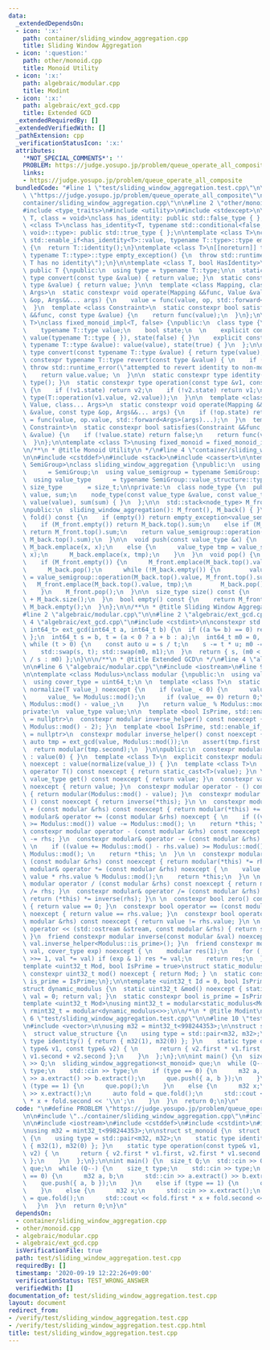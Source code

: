 ```yaml
---
data:
  _extendedDependsOn:
  - icon: ':x:'
    path: container/sliding_window_aggregation.cpp
    title: Sliding Window Aggregation
  - icon: ':question:'
    path: other/monoid.cpp
    title: Monoid Utility
  - icon: ':x:'
    path: algebraic/modular.cpp
    title: Modint
  - icon: ':x:'
    path: algebraic/ext_gcd.cpp
    title: Extended GCD
  _extendedRequiredBy: []
  _extendedVerifiedWith: []
  _pathExtension: cpp
  _verificationStatusIcon: ':x:'
  attributes:
    '*NOT_SPECIAL_COMMENTS*': ''
    PROBLEM: https://judge.yosupo.jp/problem/queue_operate_all_composite
    links:
    - https://judge.yosupo.jp/problem/queue_operate_all_composite
  bundledCode: "#line 1 \"test/sliding_window_aggregation.test.cpp\"\n\n#define PROBLEM\
    \ \"https://judge.yosupo.jp/problem/queue_operate_all_composite\"\n\n#line 2 \"\
    container/sliding_window_aggregation.cpp\"\n\n#line 2 \"other/monoid.cpp\"\n\n\
    #include <type_traits>\n#include <utility>\n#include <stdexcept>\n\ntemplate <class\
    \ T, class = void>\nclass has_identity: public std::false_type { };\n\ntemplate\
    \ <class T>\nclass has_identity<T, typename std::conditional<false, decltype(T::identity()),\
    \ void>::type>: public std::true_type { };\n\ntemplate <class T>\nconstexpr typename\
    \ std::enable_if<has_identity<T>::value, typename T::type>::type empty_exception()\
    \ {\n  return T::identity();\n}\ntemplate <class T>\n[[noreturn]] typename std::enable_if<!has_identity<T>::value,\
    \ typename T::type>::type empty_exception() {\n  throw std::runtime_error(\"type\
    \ T has no identity\");\n}\n\ntemplate <class T, bool HasIdentity>\nclass fixed_monoid_impl:\
    \ public T {\npublic:\n  using type = typename T::type;\n\n  static constexpr\
    \ type convert(const type &value) { return value; }\n  static constexpr type revert(const\
    \ type &value) { return value; }\n\n  template <class Mapping, class Value, class...\
    \ Args>\n  static constexpr void operate(Mapping &&func, Value &value, const type\
    \ &op, Args&&... args) {\n    value = func(value, op, std::forward<Args>(args)...);\n\
    \  }\n  template <class Constraint>\n  static constexpr bool satisfies(Constraint\
    \ &&func, const type &value) {\n    return func(value);\n  }\n};\n\ntemplate <class\
    \ T>\nclass fixed_monoid_impl<T, false> {\npublic:\n  class type {\n  public:\n\
    \    typename T::type value;\n    bool state;\n  \n    explicit constexpr type():\
    \ value(typename T::type { }), state(false) { }\n    explicit constexpr type(const\
    \ typename T::type &value): value(value), state(true) { }\n  };\n\n  static constexpr\
    \ type convert(const typename T::type &value) { return type(value); }\n  static\
    \ constexpr typename T::type revert(const type &value) { \n    if (!value.state)\
    \ throw std::runtime_error(\"attempted to revert identity to non-monoid\"); \n\
    \    return value.value; \n  }\n\n  static constexpr type identity() { return\
    \ type(); }\n  static constexpr type operation(const type &v1, const type &v2)\
    \ {\n    if (!v1.state) return v2;\n    if (!v2.state) return v1;\n    return\
    \ type(T::operation(v1.value, v2.value));\n  }\n\n  template <class Mapping, class\
    \ Value, class... Args>\n  static constexpr void operate(Mapping &&func, Value\
    \ &value, const type &op, Args&&... args) {\n    if (!op.state) return;\n    value\
    \ = func(value, op.value, std::forward<Args>(args)...);\n  }\n  template <class\
    \ Constraint>\n  static constexpr bool satisfies(Constraint &&func, const type\
    \ &value) {\n    if (!value.state) return false;\n    return func(value.value);\n\
    \  }\n};\n\ntemplate <class T>\nusing fixed_monoid = fixed_monoid_impl<T, has_identity<T>::value>;\n\
    \n/**\n * @title Monoid Utility\n */\n#line 4 \"container/sliding_window_aggregation.cpp\"\
    \n\n#include <cstddef>\n#include <stack>\n#include <cassert>\n\ntemplate <class\
    \ SemiGroup>\nclass sliding_window_aggregation {\npublic:\n  using structure \
    \      = SemiGroup;\n  using value_semigroup = typename SemiGroup::value_structure;\n\
    \  using value_type      = typename SemiGroup::value_structure::type;\n  using\
    \ size_type       = size_t;\n\nprivate:\n  class node_type {\n  public:\n    value_type\
    \ value, sum;\n    node_type(const value_type &value, const value_type &sum):\
    \ value(value), sum(sum) { }\n  };\n\n  std::stack<node_type> M_front, M_back;\n\
    \npublic:\n  sliding_window_aggregation(): M_front(), M_back() { }\n\n  value_type\
    \ fold() const {\n    if (empty()) return empty_exception<value_semigroup>();\n\
    \    if (M_front.empty()) return M_back.top().sum;\n    else if (M_back.empty())\
    \ return M_front.top().sum;\n    return value_semigroup::operation(M_front.top().sum,\
    \ M_back.top().sum);\n  }\n\n  void push(const value_type &x) {\n    if (M_back.empty())\
    \ M_back.emplace(x, x);\n    else {\n      value_type tmp = value_semigroup::operation(M_back.top().sum,\
    \ x);\n      M_back.emplace(x, tmp);\n    }\n  }\n  void pop() {\n    assert(!empty());\n\
    \    if (M_front.empty()) {\n      M_front.emplace(M_back.top().value, M_back.top().value);\n\
    \      M_back.pop();\n      while (!M_back.empty()) {\n        value_type tmp\
    \ = value_semigroup::operation(M_back.top().value, M_front.top().sum);\n     \
    \   M_front.emplace(M_back.top().value, tmp);\n        M_back.pop();\n      }\n\
    \    }\n    M_front.pop();\n  }\n\n  size_type size() const {\n    return M_front.size()\
    \ + M_back.size();\n  }\n  bool empty() const {\n    return M_front.empty() &&\
    \ M_back.empty();\n  }\n};\n\n/**\n * @title Sliding Window Aggregation\n */\n\
    #line 2 \"algebraic/modular.cpp\"\n\n#line 2 \"algebraic/ext_gcd.cpp\"\n\n#line\
    \ 4 \"algebraic/ext_gcd.cpp\"\n#include <cstdint>\n\nconstexpr std::pair<int64_t,\
    \ int64_t> ext_gcd(int64_t a, int64_t b) {\n  if ((a %= b) == 0) return { b, 0\
    \ };\n  int64_t s = b, t = (a < 0 ? a + b : a);\n  int64_t m0 = 0, m1 = 1;\n \
    \ while (t > 0) {\n    const auto u = s / t;\n    s -= t * u; m0 -= m1 * u;\n\
    \    std::swap(s, t); std::swap(m0, m1);\n  }\n  return { s, (m0 < 0 ? m0 + b\
    \ / s : m0) };\n}\n\n/**\n * @title Extended GCD\n */\n#line 4 \"algebraic/modular.cpp\"\
    \n\n#line 6 \"algebraic/modular.cpp\"\n#include <iostream>\n#line 9 \"algebraic/modular.cpp\"\
    \n\ntemplate <class Modulus>\nclass modular {\npublic:\n  using value_type = uint32_t;\n\
    \  using cover_type = uint64_t;\n \n  template <class T>\n  static constexpr value_type\
    \ normalize(T value_) noexcept {\n    if (value_ < 0) {\n      value_ = -value_;\n\
    \      value_ %= Modulus::mod();\n      if (value_ == 0) return 0;\n      return\
    \ Modulus::mod() - value_;\n    }\n    return value_ % Modulus::mod();\n  }\n\n\
    private:\n  value_type value;\n\n  template <bool IsPrime, std::enable_if_t<IsPrime>*\
    \ = nullptr>\n  constexpr modular inverse_helper() const noexcept { return power(*this,\
    \ Modulus::mod() - 2); }\n  template <bool IsPrime, std::enable_if_t<!IsPrime>*\
    \ = nullptr>\n  constexpr modular inverse_helper() const noexcept {\n    const\
    \ auto tmp = ext_gcd(value, Modulus::mod());\n    assert(tmp.first == 1);\n  \
    \  return modular(tmp.second);\n  }\n\npublic:\n  constexpr modular() noexcept\
    \ : value(0) { }\n  template <class T>\n  explicit constexpr modular(T value_)\
    \ noexcept : value(normalize(value_)) { }\n  template <class T>\n  explicit constexpr\
    \ operator T() const noexcept { return static_cast<T>(value); }\n \n  constexpr\
    \ value_type get() const noexcept { return value; }\n  constexpr value_type &extract()\
    \ noexcept { return value; }\n  constexpr modular operator - () const noexcept\
    \ { return modular(Modulus::mod() - value); }\n  constexpr modular operator ~\
    \ () const noexcept { return inverse(*this); }\n \n  constexpr modular operator\
    \ + (const modular &rhs) const noexcept { return modular(*this) += rhs; }\n  constexpr\
    \ modular& operator += (const modular &rhs) noexcept { \n    if ((value += rhs.value)\
    \ >= Modulus::mod()) value -= Modulus::mod(); \n    return *this; \n  }\n \n \
    \ constexpr modular operator - (const modular &rhs) const noexcept { return modular(*this)\
    \ -= rhs; }\n  constexpr modular& operator -= (const modular &rhs) noexcept {\
    \ \n    if ((value += Modulus::mod() - rhs.value) >= Modulus::mod()) value -=\
    \ Modulus::mod(); \n    return *this; \n  }\n \n  constexpr modular operator *\
    \ (const modular &rhs) const noexcept { return modular(*this) *= rhs; }\n  constexpr\
    \ modular& operator *= (const modular &rhs) noexcept { \n    value = (cover_type)\
    \ value * rhs.value % Modulus::mod();\n    return *this;\n  }\n \n  constexpr\
    \ modular operator / (const modular &rhs) const noexcept { return modular(*this)\
    \ /= rhs; }\n  constexpr modular& operator /= (const modular &rhs) noexcept {\
    \ return (*this) *= inverse(rhs); }\n \n  constexpr bool zero() const noexcept\
    \ { return value == 0; }\n  constexpr bool operator == (const modular &rhs) const\
    \ noexcept { return value == rhs.value; }\n  constexpr bool operator != (const\
    \ modular &rhs) const noexcept { return value != rhs.value; }\n \n  friend std::ostream&\
    \ operator << (std::ostream &stream, const modular &rhs) { return stream << rhs.value;\
    \ }\n  friend constexpr modular inverse(const modular &val) noexcept { return\
    \ val.inverse_helper<Modulus::is_prime>(); }\n  friend constexpr modular power(modular\
    \ val, cover_type exp) noexcept { \n    modular res(1);\n    for (; exp > 0; exp\
    \ >>= 1, val *= val) if (exp & 1) res *= val;\n    return res;\n  }\n \n};\n \n\
    template <uint32_t Mod, bool IsPrime = true>\nstruct static_modulus { \n  static\
    \ constexpr uint32_t mod() noexcept { return Mod; } \n  static constexpr bool\
    \ is_prime = IsPrime;\n};\n\ntemplate <uint32_t Id = 0, bool IsPrime = false>\n\
    struct dynamic_modulus {\n  static uint32_t &mod() noexcept { static uint32_t\
    \ val = 0; return val; }\n  static constexpr bool is_prime = IsPrime;\n};\n\n\
    template <uint32_t Mod>\nusing mint32_t = modular<static_modulus<Mod>>;\nusing\
    \ rmint32_t = modular<dynamic_modulus<>>;\n\n/*\n * @title Modint\n */\n#line\
    \ 6 \"test/sliding_window_aggregation.test.cpp\"\n\n#line 10 \"test/sliding_window_aggregation.test.cpp\"\
    \n#include <vector>\n\nusing m32 = mint32_t<998244353>;\n\nstruct st_monoid {\n\
    \  struct value_structure {\n    using type = std::pair<m32, m32>;\n    static\
    \ type identity() { return { m32(1), m32(0) }; }\n    static type operation(const\
    \ type& v1, const type& v2) { \n      return { v2.first * v1.first, v2.first *\
    \ v1.second + v2.second };\n    }\n  };\n};\n\nint main() {\n  size_t Q;\n  std::cin\
    \ >> Q;\n  sliding_window_aggregation<st_monoid> que;\n  while (Q--) {\n    size_t\
    \ type;\n    std::cin >> type;\n    if (type == 0) {\n      m32 a, b;\n      std::cin\
    \ >> a.extract() >> b.extract();\n      que.push({ a, b });\n    }\n    else if\
    \ (type == 1) {\n      que.pop();\n    }\n    else {\n      m32 x;\n      std::cin\
    \ >> x.extract();\n      auto fold = que.fold();\n      std::cout << fold.first\
    \ * x + fold.second << '\\n';\n    }\n  }\n  return 0;\n}\n"
  code: "\n#define PROBLEM \"https://judge.yosupo.jp/problem/queue_operate_all_composite\"\
    \n\n#include \"../container/sliding_window_aggregation.cpp\"\n#include \"../algebraic/modular.cpp\"\
    \n\n#include <iostream>\n#include <cstddef>\n#include <cstdint>\n#include <vector>\n\
    \nusing m32 = mint32_t<998244353>;\n\nstruct st_monoid {\n  struct value_structure\
    \ {\n    using type = std::pair<m32, m32>;\n    static type identity() { return\
    \ { m32(1), m32(0) }; }\n    static type operation(const type& v1, const type&\
    \ v2) { \n      return { v2.first * v1.first, v2.first * v1.second + v2.second\
    \ };\n    }\n  };\n};\n\nint main() {\n  size_t Q;\n  std::cin >> Q;\n  sliding_window_aggregation<st_monoid>\
    \ que;\n  while (Q--) {\n    size_t type;\n    std::cin >> type;\n    if (type\
    \ == 0) {\n      m32 a, b;\n      std::cin >> a.extract() >> b.extract();\n  \
    \    que.push({ a, b });\n    }\n    else if (type == 1) {\n      que.pop();\n\
    \    }\n    else {\n      m32 x;\n      std::cin >> x.extract();\n      auto fold\
    \ = que.fold();\n      std::cout << fold.first * x + fold.second << '\\n';\n \
    \   }\n  }\n  return 0;\n}\n"
  dependsOn:
  - container/sliding_window_aggregation.cpp
  - other/monoid.cpp
  - algebraic/modular.cpp
  - algebraic/ext_gcd.cpp
  isVerificationFile: true
  path: test/sliding_window_aggregation.test.cpp
  requiredBy: []
  timestamp: '2020-09-19 12:22:26+09:00'
  verificationStatus: TEST_WRONG_ANSWER
  verifiedWith: []
documentation_of: test/sliding_window_aggregation.test.cpp
layout: document
redirect_from:
- /verify/test/sliding_window_aggregation.test.cpp
- /verify/test/sliding_window_aggregation.test.cpp.html
title: test/sliding_window_aggregation.test.cpp
---
```

